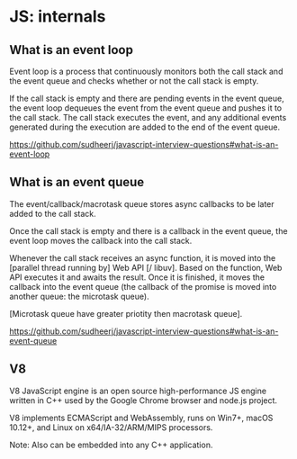 # JS: internals

## What is an event loop

Event loop is a process that continuously monitors both the call stack and the event queue and checks whether or not the call stack is empty.

If the call stack is empty and there are pending events in the event queue, the event loop dequeues the event from the event queue and pushes it to the call stack. The call stack executes the event, and any additional events generated during the execution are added to the end of the event queue.

https://github.com/sudheerj/javascript-interview-questions#what-is-an-event-loop

## What is an event queue

The event/callback/macrotask queue stores async callbacks to be later added to the call stack.

Once the call stack is empty and there is a callback in the event queue, the event loop moves the callback into the call stack.

Whenever the call stack receives an async function, it is moved into the \[parallel thread running by\] Web API \[/ libuv\]. Based on the function, Web API executes it and awaits the result. Once it is finished, it moves the callback into the event queue (the callback of the promise is moved into another queue: the microtask queue).

\[Microtask queue have greater priotity then macrotask queue\].

https://github.com/sudheerj/javascript-interview-questions#what-is-an-event-queue
## V8

V8 JavaScript engine is an open source high-performance JS engine written in C++ used by the Google Chrome browser and node.js project.

V8 implements ECMAScript and WebAssembly, runs on Win7+,
macOS 10.12+, and Linux on x64/IA-32/ARM/MIPS processors.

Note: Also can be embedded into any C++ application.